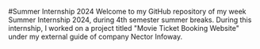 #Summer Internship 2024
Welcome to my GitHub repository of my week Summer Internship 2024, during 4th semester summer breaks. During this internship, I worked on a project titled "Movie Ticket Booking Website" under my external guide of company Nector Infoway.
